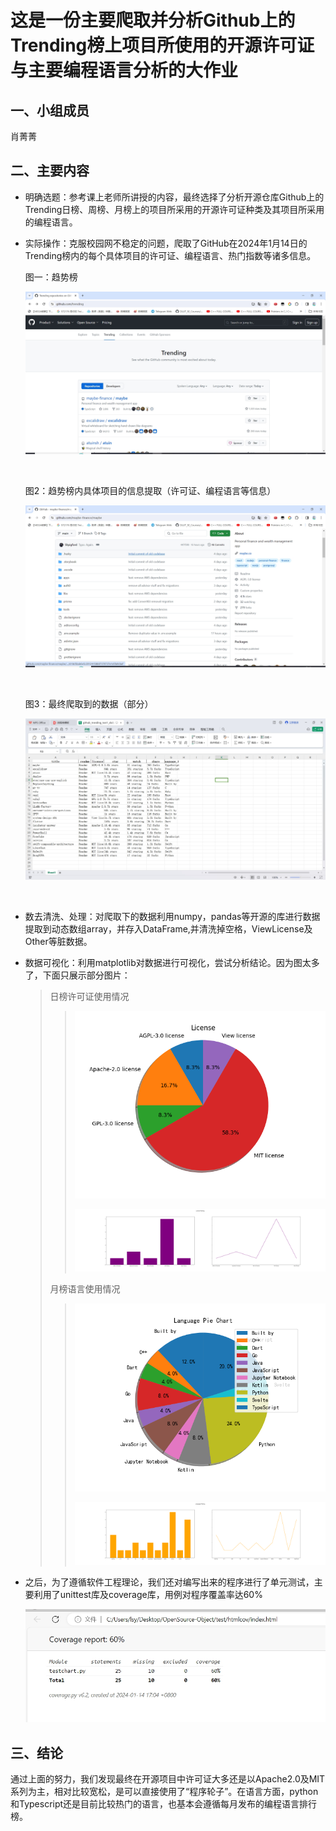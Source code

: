 # 这是一份主要爬取并分析Github上的Trending榜上项目所使用的开源许可证与主要编程语言分析的大作业

## 一、小组成员

肖菁菁

## 二、主要内容

* 明确选题：参考课上老师所讲授的内容，最终选择了分析开源仓库Github上的Trending日榜、周榜、月榜上的项目所采用的开源许可证种类及其项目所采用的编程语言。

* 实际操作：克服校园网不稳定的问题，爬取了GitHub在2024年1月14日的Trending榜内的每个具体项目的许可证、编程语言、热门指数等诸多信息。

  图一：趋势榜

  ![1](resources/1.png)

  ​                                                                                                   

  图2：趋势榜内具体项目的信息提取（许可证、编程语言等信息）

  ![2](resources/2.png)

  ​                                                                   

   图3：最终爬取到的数据（部分）

  ![](resources/3.png.png)

  ​                                                                                        

* 数去清洗、处理：对爬取下的数据利用numpy，pandas等开源的库进行数据提取到动态数组array，并存入DataFrame,并清洗掉空格，ViewLicense及Other等脏数据。

* 数据可视化：利用matplotlib对数据进行可视化，尝试分析结论。因为图太多了，下面只展示部分图片：

  > 日榜许可证使用情况
  >
  > > ![License_pie_daily](pic/License_pie_daily.png)
  > >
  > > ![License_Ploting_daily](pic/License_Ploting_daily.png)
  >
  > 月榜语言使用情况
  >
  > > ![](pic/language_pie_chart-monthly.png)
  > >
  > > ![](pic/Language_Ploting_monthly.png)
  > >
  > > 
  >

* 之后，为了遵循软件工程理论，我们还对编写出来的程序进行了单元测试，主要利用了unittest库及coverage库，用例对程序覆盖率达60%

  ![test3](resources/test3.png)

  

## 三、结论

​      通过上面的努力，我们发现最终在开源项目中许可证大多还是以Apache2.0及MIT系列为主，相对比较宽松，是可以直接使用了“程序轮子”。在语言方面，python和Typescript还是目前比较热门的语言，也基本会遵循每月发布的编程语言排行榜。

